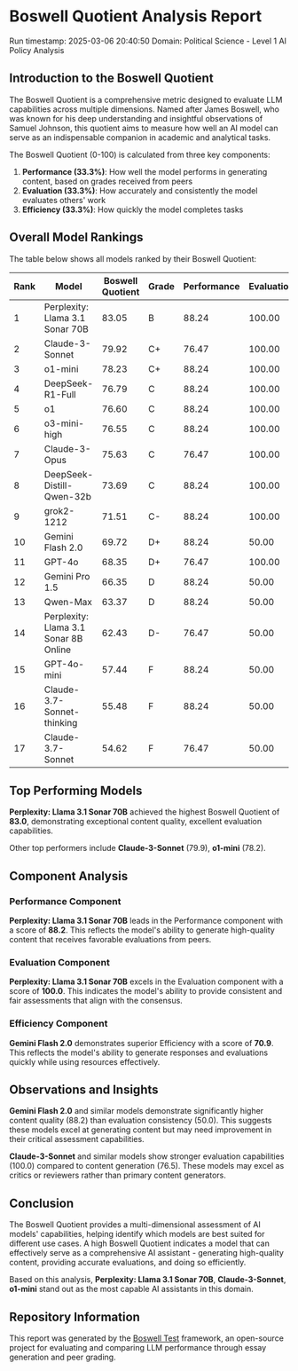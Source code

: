 # Boswell Quotient Analysis Report

Run timestamp: 2025-03-06 20:40:50
Domain: Political Science - Level 1 AI Policy Analysis

## Introduction to the Boswell Quotient
The Boswell Quotient is a comprehensive metric designed to evaluate LLM capabilities across multiple dimensions. Named after James Boswell, who was known for his deep understanding and insightful observations of Samuel Johnson, this quotient aims to measure how well an AI model can serve as an indispensable companion in academic and analytical tasks.

The Boswell Quotient (0-100) is calculated from three key components:
1. **Performance (33.3%)**: How well the model performs in generating content, based on grades received from peers
2. **Evaluation (33.3%)**: How accurately and consistently the model evaluates others' work
3. **Efficiency (33.3%)**: How quickly the model completes tasks

## Overall Model Rankings
The table below shows all models ranked by their Boswell Quotient:

| Rank | Model | Boswell Quotient | Grade | Performance | Evaluation | Efficiency |
|------|-------|-----------------|-------|------------|------------|------------|
| 1 | Perplexity: Llama 3.1 Sonar 70B | 83.05 | B | 88.24 | 100.00 | 60.99 |
| 2 | Claude-3-Sonnet | 79.92 | C+ | 76.47 | 100.00 | 63.34 |
| 3 | o1-mini | 78.23 | C+ | 88.24 | 100.00 | 46.54 |
| 4 | DeepSeek-R1-Full | 76.79 | C | 88.24 | 100.00 | 42.24 |
| 5 | o1 | 76.60 | C | 88.24 | 100.00 | 41.66 |
| 6 | o3-mini-high | 76.55 | C | 88.24 | 100.00 | 41.52 |
| 7 | Claude-3-Opus | 75.63 | C | 76.47 | 100.00 | 50.49 |
| 8 | DeepSeek-Distill-Qwen-32b | 73.69 | C | 88.24 | 100.00 | 32.95 |
| 9 | grok2-1212 | 71.51 | C- | 88.24 | 100.00 | 26.43 |
| 10 | Gemini Flash 2.0 | 69.72 | D+ | 88.24 | 50.00 | 70.92 |
| 11 | GPT-4o | 68.35 | D+ | 76.47 | 100.00 | 28.69 |
| 12 | Gemini Pro 1.5 | 66.35 | D | 88.24 | 50.00 | 60.84 |
| 13 | Qwen-Max | 63.37 | D | 88.24 | 50.00 | 51.92 |
| 14 | Perplexity: Llama 3.1 Sonar 8B Online | 62.43 | D- | 76.47 | 50.00 | 60.84 |
| 15 | GPT-4o-mini | 57.44 | F | 88.24 | 50.00 | 34.15 |
| 16 | Claude-3.7-Sonnet-thinking | 55.48 | F | 88.24 | 50.00 | 28.29 |
| 17 | Claude-3.7-Sonnet | 54.62 | F | 76.47 | 50.00 | 37.44 |

## Top Performing Models

**Perplexity: Llama 3.1 Sonar 70B** achieved the highest Boswell Quotient of **83.0**, 
demonstrating exceptional content quality, excellent evaluation capabilities.

Other top performers include **Claude-3-Sonnet** (79.9), **o1-mini** (78.2).

## Component Analysis

### Performance Component
**Perplexity: Llama 3.1 Sonar 70B** leads in the Performance component with a score of **88.2**. This reflects the model's ability to generate high-quality content that receives favorable evaluations from peers.

### Evaluation Component
**Perplexity: Llama 3.1 Sonar 70B** excels in the Evaluation component with a score of **100.0**. This indicates the model's ability to provide consistent and fair assessments that align with the consensus.

### Efficiency Component
**Gemini Flash 2.0** demonstrates superior Efficiency with a score of **70.9**. This reflects the model's ability to generate responses and evaluations quickly while using resources effectively.

## Observations and Insights

**Gemini Flash 2.0** and similar models demonstrate significantly higher content quality (88.2) than evaluation consistency (50.0). This suggests these models excel at generating content but may need improvement in their critical assessment capabilities.

**Claude-3-Sonnet** and similar models show stronger evaluation capabilities (100.0) compared to content generation (76.5). These models may excel as critics or reviewers rather than primary content generators.

## Conclusion
The Boswell Quotient provides a multi-dimensional assessment of AI models' capabilities, helping identify which models are best suited for different use cases. A high Boswell Quotient indicates a model that can effectively serve as a comprehensive AI assistant - generating high-quality content, providing accurate evaluations, and doing so efficiently.

Based on this analysis, **Perplexity: Llama 3.1 Sonar 70B**, **Claude-3-Sonnet**, **o1-mini** stand out as the most capable AI assistants in this domain.

## Repository Information
This report was generated by the [Boswell Test](https://github.com/referential-ai/boswell-test) framework, an open-source project for evaluating and comparing LLM performance through essay generation and peer grading.
